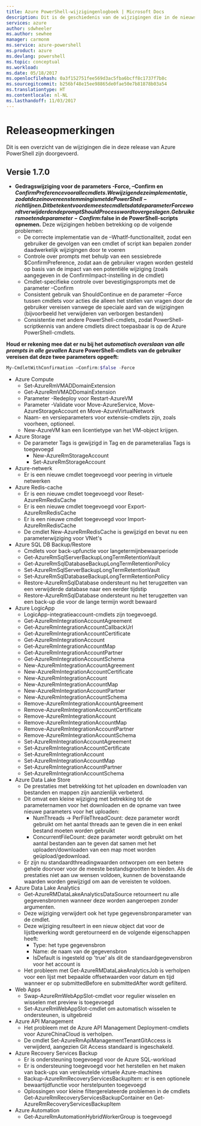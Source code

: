 ```yaml
---
title: Azure PowerShell-wijzigingenlogboek | Microsoft Docs
description: Dit is de geschiedenis van de wijzigingen die in de nieuwste release van Azure PowerShell zijn doorgevoerd.
services: azure
author: sdwheeler
ms.author: sewhee
manager: carmonm
ms.service: azure-powershell
ms.product: azure
ms.devlang: powershell
ms.topic: conceptual
ms.workload: 
ms.date: 05/18/2017
ms.openlocfilehash: 0a3f152751fee569d3ac5fba6bcff8c1737f7b8c
ms.sourcegitcommit: b256bf48e15ee98865de0fae50e7b81878b03a54
ms.translationtype: HT
ms.contentlocale: nl-NL
ms.lasthandoff: 11/03/2017
---
```

# <a name="release-notes"></a>Releaseopmerkingen

Dit is een overzicht van de wijzigingen die in deze release van Azure PowerShell zijn doorgevoerd.

## <a name="version-170"></a>Versie 1.7.0

* **Gedragswijziging voor de parameters -Force, –Confirm en $ConfirmPreference voor alle cmdlets. We wijzigen deze implementatie, zodat deze in overeenstemming is met de PowerShell-richtlijnen. Dit betekent voor de meeste cmdlets dat de parameter Force wordt verwijderd en de prompt ShouldProcess wordt overgeslagen. Gebruikers moeten de parameter -Confirm:$false in de PowerShell-scripts opnemen.** Deze wijzigingen hebben betrekking op de volgende problemen:
  - De correcte implementatie van de –WhatIf-functionaliteit, zodat een gebruiker de gevolgen van een cmdlet of script kan bepalen zonder daadwerkelijk wijzigingen door te voeren
  - Controle over prompts met behulp van een sessiebrede $ConfirmPreference, zodat aan de gebruiker vragen worden gesteld op basis van de impact van een potentiële wijziging (zoals aangegeven in de ConfirmImpact-instelling in de cmdlet)
  - Cmdlet-specifieke controle over bevestigingsprompts met de parameter –Confirm
  - Consistent gebruik van ShouldContinue en de parameter –Force tussen cmdlets voor acties die alleen het stellen van vragen door de gebruiker vereisen vanwege de speciale aard van de wijzigingen (bijvoorbeeld het verwijderen van verborgen bestanden)
  - Consistentie met andere PowerShell-cmdlets, zodat PowerShell-scriptkennis van andere cmdlets direct toepasbaar is op de Azure PowerShell-cmdlets.

**Houd er rekening mee dat er nu bij het *automatisch overslaan van alle prompts in alle gevallen* Azure PowerShell-cmdlets van de gebruiker vereisen dat deze twee parameters opgeeft:**
```powershell
My-CmdletWithConfirmation –Confirm:$false -Force
```
* Azure Compute
  - Set-AzureRmVMADDomainExtension
  - Get-AzureRmVMADDomainExtension
  - Parameter -Redeploy voor Restart-AzureVM
  - Parameter -Validate voor Move-AzureService, Move-AzureStorageAccount en Move-AzureVirtualNetwork
  - Naam- en versieparameters voor extensie-cmdlets zijn, zoals voorheen, optioneel.
  - New-AzureVM kan een licentietype van het VM-object krijgen.
* Azure Storage
  - De parameter Tags is gewijzigd in Tag en de parameteralias Tags is toegevoegd
    + New-AzureRmStorageAccount
    + Set-AzureRmStorageAccount
* Azure-netwerk
  - Er is een nieuwe cmdlet toegevoegd voor peering in virtuele netwerken
* Azure Redis-cache
  - Er is een nieuwe cmdlet toegevoegd voor Reset-AzureRmRedisCache
  - Er is een nieuwe cmdlet toegevoegd voor Export-AzureRmRedisCache
  - Er is een nieuwe cmdlet toegevoegd voor Import-AzureRmRedisCache
  - De cmdlet New-AzureRmRedisCache is gewijzigd en bevat nu een parameterwijziging voor VNet's
* Azure SQL DB Backup/Restore
  - Cmdlets voor back-upfunctie voor langetermijnbewaarperiode
  - Get-AzureRmSqlServerBackupLongTermRetentionVault
  - Get-AzureRmSqlDatabaseBackupLongTermRetentionPolicy
  - Set-AzureRmSqlServerBackupLongTermRetentionVault
  - Set-AzureRmSqlDatabaseBackupLongTermRetentionPolicy
  - Restore-AzureRmSqlDatabase ondersteunt nu het terugzetten van een verwijderde database naar een eerder tijdstip
  - Restore-AzureRmSqlDatabase ondersteunt nu het terugzetten van een back-up die voor de lange termijn wordt bewaard
* Azure LogicApp
  - LogicApp-integratieaccount-cmdlets zijn toegevoegd.
  - Get-AzureRmIntegrationAccountAgreement
  - Get-AzureRmIntegrationAccountCallbackUrl
  - Get-AzureRmIntegrationAccountCertificate
  - Get-AzureRmIntegrationAccount
  - Get-AzureRmIntegrationAccountMap
  - Get-AzureRmIntegrationAccountPartner
  - Get-AzureRmIntegrationAccountSchema
  - New-AzureRmIntegrationAccountAgreement
  - New-AzureRmIntegrationAccountCertificate
  - New-AzureRmIntegrationAccount
  - New-AzureRmIntegrationAccountMap
  - New-AzureRmIntegrationAccountPartner
  - New-AzureRmIntegrationAccountSchema
  - Remove-AzureRmIntegrationAccountAgreement
  - Remove-AzureRmIntegrationAccountCertificate
  - Remove-AzureRmIntegrationAccount
  - Remove-AzureRmIntegrationAccountMap
  - Remove-AzureRmIntegrationAccountPartner
  - Remove-AzureRmIntegrationAccountSchema
  - Set-AzureRmIntegrationAccountAgreement
  - Set-AzureRmIntegrationAccountCertificate
  - Set-AzureRmIntegrationAccount
  - Set-AzureRmIntegrationAccountMap
  - Set-AzureRmIntegrationAccountPartner
  - Set-AzureRmIntegrationAccountSchema
* Azure Data Lake Store
  - De prestaties met betrekking tot het uploaden en downloaden van bestanden en mappen zijn aanzienlijk verbeterd.
  - Dit omvat een kleine wijziging met betrekking tot de parameternamen voor het downloaden en de opname van twee nieuwe parameters voor het uploaden:
    + NumThreads -> PerFileThreadCount: deze parameter wordt gebruikt om het aantal threads aan te geven die in een enkel bestand moeten worden gebruikt
    + ConcurrentFileCount: deze parameter wordt gebruikt om het aantal bestanden aan te geven dat samen met het uploaden/downloaden van een map moet worden geüpload/gedownload.
  - Er zijn nu standaardthreadingwaarden ontworpen om een betere gehele doorvoer voor de meeste bestandsgrootten te bieden. Als de prestaties niet aan uw wensen voldoen, kunnen de bovenstaande waarden worden gewijzigd om aan de vereisten te voldoen.
* Azure Data Lake Analytics
  - Get-AzureRMDataLakeAnalyticsDataSource retourneert nu alle gegevensbronnen wanneer deze worden aangeroepen zonder argumenten.
  - Deze wijziging verwijdert ook het type gegevensbronparameter van de cmdlet.
  - Deze wijziging resulteert in een nieuw object dat voor de lijstbewerking wordt geretourneerd en de volgende eigenschappen heeft:
    + Type: het type gegevensbron
    + Name: de naam van de gegevensbron
    + IsDefault is ingesteld op 'true' als dit de standaardgegevensbron voor het account is
  - Het probleem met Get-AzureRMDataLakeAnalyticsJob is verholpen voor een lijst met bepaalde offsetwaarden voor datum en tijd wanneer er op submittedBefore en submittedAfter wordt gefilterd.
* Web Apps
  - Swap-AzureRmWebAppSlot-cmdlet voor regulier wisselen en wisselen met preview is toegevoegd
  - Set-AzureRmWebAppSlot-cmdlet om automatisch wisselen te ondersteunen, is uitgebreid
* Azure API Management
  - Het probleem met de Azure API Management Deployment-cmdlets voor AzureChinaCloud is verholpen.
  - De cmdlet Set-AzureRmApiManagementTenantGitAccess is verwijderd, aangezien Git Access standaard is ingeschakeld.
* Azure Recovery Services Backup
  - Er is ondersteuning toegevoegd voor de Azure SQL-workload
  - Er is ondersteuning toegevoegd voor het herstellen en het maken van back-ups van versleutelde virtuele Azure-machines
  - Backup-AzureRmRecoveryServicesBackupItem: er is een optionele bewaartijdfunctie voor herstelpunten toegevoegd
  - Oplossingen voor kleine filtergerelateerde problemen in de cmdlets Get-AzureRmRecoveryServicesBackupContainer en Get-AzureRmRecoveryServicesBackupItem
* Azure Automation
  - Get-AzureRmAutomationHybridWorkerGroup is toegevoegd
